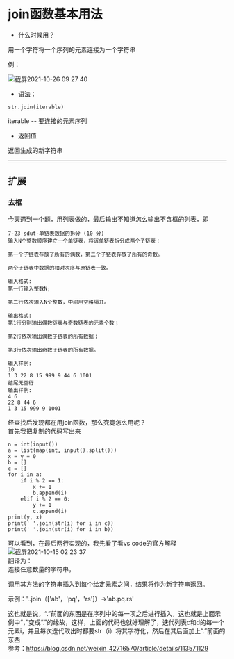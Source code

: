 # join函数基本用法 
* 什么时候用？  

用一个字符将一个序列的元素连接为一个字符串

例：

![截屏2021-10-26 09 27 40](https://user-images.githubusercontent.com/74129445/138793109-bc991aee-ca3a-4a2c-9b78-74e92326a036.png)


* 语法：  

`str.join(iterable)`  
  
  
iterable -- 要连接的元素序列

* 返回值  

返回生成的新字符串

---

## 扩展  

### 去框  

今天遇到一个题，用列表做的，最后输出不知道怎么输出不含框的列表，即</br>
```
7-23 sdut-单链表数据的拆分 (10 分)
输入N个整数顺序建立一个单链表，将该单链表拆分成两个子链表：

第一个子链表存放了所有的偶数，第二个子链表存放了所有的奇数。

两个子链表中数据的相对次序与原链表一致。

输入格式:
第一行输入整数N;

第二行依次输入N个整数，中间用空格隔开。

输出格式:
第1行分别输出偶数链表与奇数链表的元素个数； 

第2行依次输出偶数子链表的所有数据；

第3行依次输出奇数子链表的所有数据。

输入样例:
10
1 3 22 8 15 999 9 44 6 1001
结尾无空行
输出样例:
4 6
22 8 44 6 
1 3 15 999 9 1001
```
经查找后发现都在用join函数，那么究竟怎么用呢？</br>
首先我把复制的代码写出来</br>
```
n = int(input())
a = list(map(int, input().split()))
x = y = 0
b = []
c = []
for i in a:
    if i % 2 == 1:
        x += 1
        b.append(i)
    elif i % 2 == 0:
        y += 1
        c.append(i)
print(y, x)
print(' '.join(str(i) for i in c))
print(' '.join(str(i) for i in b))
```
可以看到，在最后两行实现的，我先看了看vs code的官方解释</br>
![截屏2021-10-15 02 23 37](https://user-images.githubusercontent.com/74129445/137374379-60fb345d-5e28-4d9b-a8a5-d2bc0cb4e349.png)</br>
翻译为：</br>
连接任意数量的字符串，

调用其方法的字符串插入到每个给定元素之间，结果将作为新字符串返回。</br>

示例：'..join（['ab'，'pq'，'rs']）->'ab.pq.rs'</br>

这也就是说，“.”前面的东西是在序列中的每一项之后进行插入，这也就是上面示例中“，”变成“.”的缘故，这样，上面的代码也就好理解了，迭代列表c和d的每一个元素i，并且每次迭代取出时都要str（i）将其字符化，然后在其后面加上“.”前面的东西</br>
参考：https://blog.csdn.net/weixin_42716570/article/details/113571129
